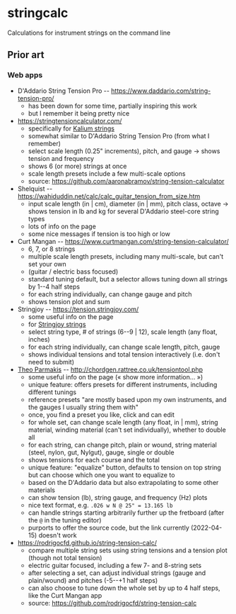 # stringcalc

Calculations for instrument strings on the command line

## Prior art

### Web apps

- D'Addario String Tension Pro -- <https://www.daddario.com/string-tension-pro/>
  - has been down for some time, partially inspiring this work
  - but I remember it being pretty nice
- <https://stringtensioncalculator.com/>
  - specifically for [Kalium strings](https://kaliummusic.com/strings/)
  - somewhat similar to D'Addario String Tension Pro (from what I remember)
  - select scale length (0.25" increments), pitch, and gauge -> shows tension and frequency
  - shows 6 (or more) strings at once
  - scale length presets include a few multi-scale options
  - source: <https://github.com/aaronabramov/string-tension-calculator>
- Shelquist -- <https://wahiduddin.net/calc/calc_guitar_tension_from_size.htm>
  - input scale length (in | cm), diameter (in | mm), pitch class, octave
    -> shows tension in lb and kg for several D'Addario steel-core string types
  - lots of info on the page
  - some nice messages if tension is too high or low
- Curt Mangan -- <https://www.curtmangan.com/string-tension-calculator/>
  - 6, 7, or 8 strings
  - multiple scale length presets, including many multi-scale, but can't set your own
  - (guitar / electric bass focused)
  - standard tuning default, but a selector allows tuning down all strings by 1--4 half steps
  - for each string individually, can change gauge and pitch
  - shows tension plot and sum
- Stringjoy -- <https://tension.stringjoy.com/>
  - some useful info on the page
  - for [Stringjoy strings](https://stringjoy.com/shop/strings/)
  - select string type, # of strings (6--9 | 12), scale length (any float, inches)
  - for each string individually, can change scale length, pitch, gauge
  - shows individual tensions and total tension interactively (i.e. don't need to submit)
- [Theo Parmakis](http://parmakis-instruments.co.uk/about-theo) -- <http://chordgen.rattree.co.uk/tensiontool.php>
  - some useful info on the page (« show more information... »)
  - unique feature: offers presets for different instruments, including different tunings
  - reference presets "are mostly based upon my own instruments, and the gauges I usually string them with"
  - once, you find a preset you like, click and can edit
  - for whole set, can change scale length (any float, in | mm), string material, winding material (can't set individually), whether to double all
  - for each string, can change pitch, plain or wound, string material (steel, nylon, gut, Nylgut), gauge, single or double
  - shows tensions for each course and the total
  - unique feature: "equalize" button, defaults to tension on top string but can choose which one you want to equalize to
  - based on the D'Addario data but also extrapolating to some other materials
  - can show tension (lb), string gauge, and frequency (Hz) plots
  - nice text format, e.g. `.026 w N @ 25" = 13.165 lb`
  - can handle strings starting arbitrarily further up the fretboard (after the `@` in the tuning editor)
  - purports to offer the source code, but the link currently (2022-04-15) doesn't work
- <https://rodrigocfd.github.io/string-tension-calc/>
  - compare multiple string sets using string tensions and a tension plot (though not total tension)
  - electric guitar focused, including a few 7- and 8-string sets
  - after selecting a set, can adjust individual strings (gauge and plain/wound) and pitches (-5--+1 half steps)
  - can also choose to tune down the whole set by up to 4 half steps, like the Curt Mangan app
  - source: <https://github.com/rodrigocfd/string-tension-calc>
